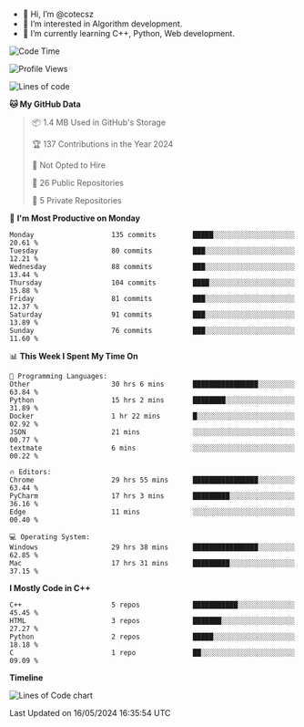 - 👋 Hi, I’m @cotecsz
- 👀 I’m interested in Algorithm development.
- 🌱 I’m currently learning C++, Python, Web development.

<!---
cotecsz/cotecsz is a ✨ special ✨ repository because its `README.md` (this file) appears on your GitHub profile.
You can click the Preview link to take a look at your changes.
--->

<!--START_SECTION:waka-->
![Code Time](http://img.shields.io/badge/Code%20Time-1%2C008%20hrs%2033%20mins-blue)

![Profile Views](http://img.shields.io/badge/Profile%20Views-0-blue)

![Lines of code](https://img.shields.io/badge/From%20Hello%20World%20I%27ve%20Written-1.2%20million%20lines%20of%20code-blue)

**🐱 My GitHub Data** 

> 📦 1.4 MB Used in GitHub's Storage 
 > 
> 🏆 137 Contributions in the Year 2024
 > 
> 🚫 Not Opted to Hire
 > 
> 📜 26 Public Repositories 
 > 
> 🔑 5 Private Repositories 
 > 
📅 **I'm Most Productive on Monday** 

```text
Monday                   135 commits         █████░░░░░░░░░░░░░░░░░░░░   20.61 % 
Tuesday                  80 commits          ███░░░░░░░░░░░░░░░░░░░░░░   12.21 % 
Wednesday                88 commits          ███░░░░░░░░░░░░░░░░░░░░░░   13.44 % 
Thursday                 104 commits         ████░░░░░░░░░░░░░░░░░░░░░   15.88 % 
Friday                   81 commits          ███░░░░░░░░░░░░░░░░░░░░░░   12.37 % 
Saturday                 91 commits          ███░░░░░░░░░░░░░░░░░░░░░░   13.89 % 
Sunday                   76 commits          ███░░░░░░░░░░░░░░░░░░░░░░   11.60 % 
```


📊 **This Week I Spent My Time On** 

```text
💬 Programming Languages: 
Other                    30 hrs 6 mins       ████████████████░░░░░░░░░   63.84 % 
Python                   15 hrs 2 mins       ████████░░░░░░░░░░░░░░░░░   31.89 % 
Docker                   1 hr 22 mins        █░░░░░░░░░░░░░░░░░░░░░░░░   02.92 % 
JSON                     21 mins             ░░░░░░░░░░░░░░░░░░░░░░░░░   00.77 % 
textmate                 6 mins              ░░░░░░░░░░░░░░░░░░░░░░░░░   00.22 % 

🔥 Editors: 
Chrome                   29 hrs 55 mins      ████████████████░░░░░░░░░   63.44 % 
PyCharm                  17 hrs 3 mins       █████████░░░░░░░░░░░░░░░░   36.16 % 
Edge                     11 mins             ░░░░░░░░░░░░░░░░░░░░░░░░░   00.40 % 

💻 Operating System: 
Windows                  29 hrs 38 mins      ████████████████░░░░░░░░░   62.85 % 
Mac                      17 hrs 31 mins      █████████░░░░░░░░░░░░░░░░   37.15 % 
```

**I Mostly Code in C++** 

```text
C++                      5 repos             ███████████░░░░░░░░░░░░░░   45.45 % 
HTML                     3 repos             ███████░░░░░░░░░░░░░░░░░░   27.27 % 
Python                   2 repos             █████░░░░░░░░░░░░░░░░░░░░   18.18 % 
C                        1 repo              ██░░░░░░░░░░░░░░░░░░░░░░░   09.09 % 
```



**Timeline**

![Lines of Code chart](https://raw.githubusercontent.com/cotecsz/cotecsz/master/assets/bar_graph.png)


 Last Updated on 16/05/2024 16:35:54 UTC
<!--END_SECTION:waka-->
